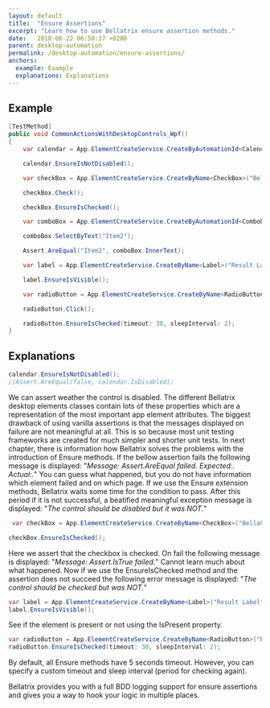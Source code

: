 ```yaml
---
layout: default
title:  "Ensure Assertions"
excerpt: "Learn how to use Bellatrix ensure assertion methods."
date:   2018-06-22 06:50:17 +0200
parent: desktop-automation
permalink: /desktop-automation/ensure-assertions/
anchors:
  example: Example
  explanations: Explanations
---
```

Example
-------
```csharp
[TestMethod]
public void CommonActionsWithDesktopControls_Wpf()
{
    var calendar = App.ElementCreateService.CreateByAutomationId<Calendar>("calendar");

    calendar.EnsureIsNotDisabled();

    var checkBox = App.ElementCreateService.CreateByName<CheckBox>("BellaCheckBox");

    checkBox.Check();

    checkBox.EnsureIsChecked();

    var comboBox = App.ElementCreateService.CreateByAutomationId<ComboBox>("select");

    comboBox.SelectByText("Item2");

    Assert.AreEqual("Item2", comboBox.InnerText);

    var label = App.ElementCreateService.CreateByName<Label>("Result Label");

    label.EnsureIsVisible();

    var radioButton = App.ElementCreateService.CreateByName<RadioButton>("RadioButton");

    radioButton.Click();

    radioButton.EnsureIsChecked(timeout: 30, sleepInterval: 2);
}
```

Explanations
------------
```csharp
calendar.EnsureIsNotDisabled();
//Assert.AreEqual(false, calendar.IsDisabled);
```
We can assert weather the control is disabled. The different Bellatrix desktop elements classes contain lots of these properties which are a representation of the most important app element attributes. The biggest drawback of using vanilla assertions is that the messages displayed on failure are not meaningful at all. This is so because most unit testing frameworks are created for much simpler and shorter unit tests. In next chapter, there is information how Bellatrix solves the problems with the introduction of Ensure methods. If the bellow assertion fails the following message is displayed: "*Message: Assert.AreEqual failed. Expected:<false>. Actual:<true>.*" You can guess what happened, but you do not have information which element failed and on which page. 
If we use the Ensure extension methods, Bellatrix waits some time for the condition to pass. After this period if it is not successful, a beatified meaningful exception message is displayed: "*The control should be disabled but it was NOT.*"
```csharp
 var checkBox = App.ElementCreateService.CreateByName<CheckBox>("BellaCheckBox");

checkBox.EnsureIsChecked();
```
Here we assert that the checkbox is checked. On fail the following message is displayed: "*Message: Assert.IsTrue failed.*" Cannot learn much about what happened.
Now if we use the EnsureIsChecked method and the assertion does not succeed the following error message is displayed: "*The control should be checked but was NOT.*"
```csharp
var label = App.ElementCreateService.CreateByName<Label>("Result Label");
label.EnsureIsVisible();
```
See if the element is present or not using the IsPresent property.
```csharp
var radioButton = App.ElementCreateService.CreateByName<RadioButton>("RadioButton");
radioButton.EnsureIsChecked(timeout: 30, sleepInterval: 2);
```
By default, all Ensure methods have 5 seconds timeout. However, you can specify a custom timeout and sleep interval (period for checking again).

Bellatrix provides you with a full BDD logging support for ensure assertions and gives you a way to hook your logic in multiple places.